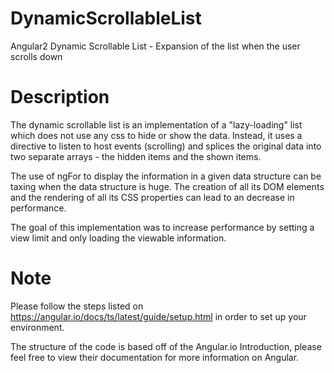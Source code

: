 # DynamicScrollableList
Angular2 Dynamic Scrollable List - Expansion of the list when the user scrolls down

# Description
The dynamic scrollable list is an implementation of a "lazy-loading" list which does not use any css to hide or show the data. Instead, it uses a directive to listen to host events (scrolling) and splices the original data into two separate arrays - the hidden items and the shown items.

The use of ngFor to display the information in a given data structure can be taxing when the data structure is huge. The creation of all its DOM elements and the rendering of all its CSS properties can lead to an decrease in performance.

The goal of this implementation was to increase performance by setting a view limit and only loading the viewable information.

# Note
Please follow the steps listed on https://angular.io/docs/ts/latest/guide/setup.html in order to set up your environment.

The structure of the code is based off of the Angular.io Introduction, please feel free to view their documentation for more information on Angular.
